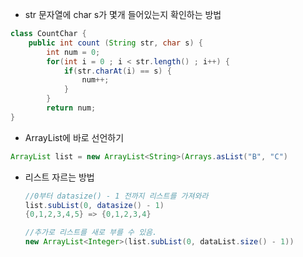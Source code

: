 * str 문자열에 char s가 몇개 들어있는지 확인하는 방법

```java
class CountChar {
    public int count (String str, char s) {
        int num = 0;
        for(int i = 0 ; i < str.length() ; i++) {
            if(str.charAt(i) == s) {
                num++;
            }
        }
        return num;
}
```

* ArrayList에 바로 선언하기

```java
ArrayList list = new ArrayList<String>(Arrays.asList("B", "C")
```


* 리스트 자르는 방법

  ~~~java
  //0부터 datasize() - 1 전까지 리스트를 가져와라
  list.subList(0, datasize() - 1)
  {0,1,2,3,4,5} => {0,1,2,3,4}
  
  //추가로 리스트를 새로 부를 수 있음.
  new ArrayList<Integer>(list.subList(0, dataList.size() - 1))
  ~~~

  

